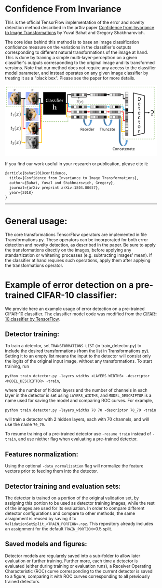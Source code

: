 # Confidence From Invariance
This is the official TensorFlow implementation of the error and novelty detection method described in the arXiv paper [Confidence from Invariance to Image Transformations](https://arxiv.org/abs/1804.00657) by Yuval Bahat and Gregory Shakhnarovich.

The core idea behind this method is to base an image classification confidence measure on the variations in the classifier's outputs corresponding to different natural transformations of the image at hand. This is done by training a simple multi-layer-perceptron on a given classifier's outputs corresponding to the original image and its transformed versions. Note that our method does not require any access to the classifier model parameter, and instead operates on any given image classifier by treating it as a "black box". Please see the paper for more details.

![sketch](system-overview.png)

If you find our work useful in your research or publication, please cite it:

```
@article{bahat2018confidence,
  title={Confidence from Invariance to Image Transformations},
  author={Bahat, Yuval and Shakhnarovich, Gregory},
  journal={arXiv preprint arXiv:1804.00657},
  year={2018}
}
```
----------
# General usage:
The core transformations TensorFlow operators are implemented in file Transformations.py. These operators can be incorporated for both error detection and novelty detection, as described in the paper. Be sure to apply the transformations directly on the images, before applying any standartization or whitening processes (e.g. subtracting images' mean). If the classifier at hand requires such operations, apply them after applying the transformations operator.

# Example of error detection on a pre-trained CIFAR-10 classifier:
We provide here an example usage of error detection on a pre-trained CIFAR-10 classifier. The classifier model code was modified from the [CIFAR-10 classifier by TensorFlow](https://github.com/tensorflow/models/tree/master/tutorials/image/cifar10).

## Detector training:
To train a detector, set ```TRANSFORMATIONS_LIST``` (in train_detector.py) to include the desired transformations (from the list in Transformations.py). Setting it to an empty list means the input to the detector will consist only the logits of the original input image, without any transformations. To start training, run

```python train_detector.py -layers_widths <LAYERS_WIDTHS> -descriptor <MODEL_DESCRIPTOR> -train```,

where the number of hidden layers and the number of channels in each layer in the detector is set using ```LAYERS_WIDTHS```, and ```MODEL_DESCRIPTOR``` is a name used for saving the model and comparing ROC curves. For example,

```python train.detector.py -layers_widths 70 70 -descriptor 70_70 -train```

will train a detector with 2 hidden layers, each with 70 channels, and will use the name ```70_70```.

To resume training of a pre-trained detector use ```-resume_train``` instead of ```-train```, and use niether flag when evaluating a pre-trained detector.

## Features normalization:
Using the optional ```-data_normalization``` flag will normalize the feature vectors prior to feeding them into the detector.

## Detector training and evaluation sets:
The detector is trained on a portion of the original validation set, by assigning this portion to be used as detector training images, while the rest of the images are used for its evaluation. In order to compare different detector configurations and compare to other methods, the same assignment is reused by saving it to ```ValidationSetSplit_<TRAIN_PORTION>.npz```. This repository already includes an assignment for the default ```TRAIN_PORTION```=0.5 split.

## Saved models and figures:
Detector models are regularely saved into a sub-folder to allow later evaluation or further training. Further more, each time a detector is evaluated (either during training or evaluation runs), a Receiver Operating Characteristic (ROC) curve corresponding to the current detector is saved to a figure, comparing it with ROC curves corresponding to all previously trained detectors.
